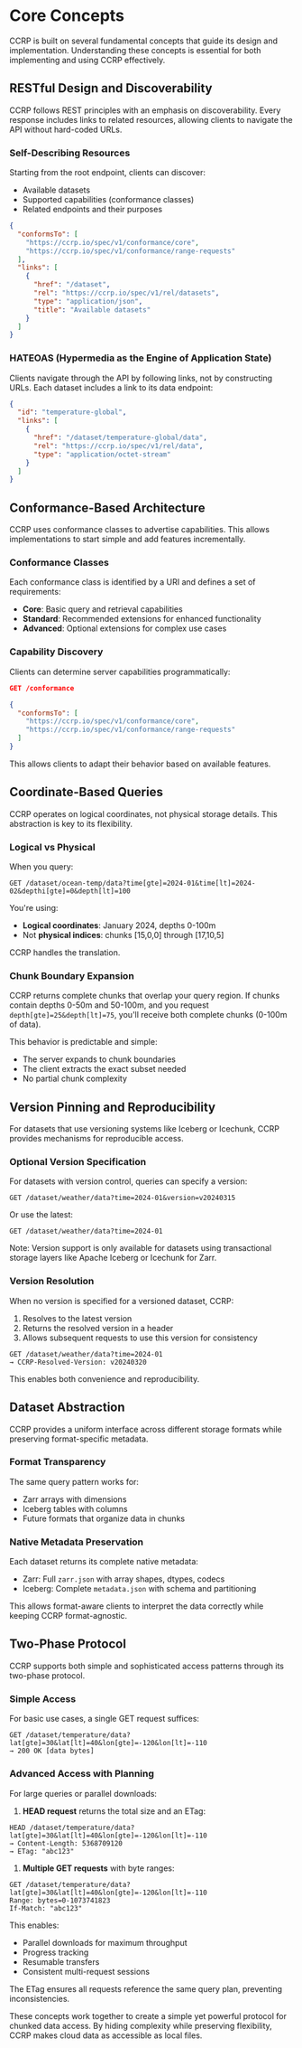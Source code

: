 # Core Concepts

CCRP is built on several fundamental concepts that guide its design and
implementation. Understanding these concepts is essential for both implementing
and using CCRP effectively.

## RESTful Design and Discoverability

CCRP follows REST principles with an emphasis on discoverability. Every
response includes links to related resources, allowing clients to navigate the
API without hard-coded URLs.

### Self-Describing Resources

Starting from the root endpoint, clients can discover:

- Available datasets
- Supported capabilities (conformance classes)
- Related endpoints and their purposes

```json
{
  "conformsTo": [
    "https://ccrp.io/spec/v1/conformance/core",
    "https://ccrp.io/spec/v1/conformance/range-requests"
  ],
  "links": [
    {
      "href": "/dataset",
      "rel": "https://ccrp.io/spec/v1/rel/datasets",
      "type": "application/json",
      "title": "Available datasets"
    }
  ]
}
```

### HATEOAS (Hypermedia as the Engine of Application State)

Clients navigate through the API by following links, not by constructing URLs.
Each dataset includes a link to its data endpoint:

```json
{
  "id": "temperature-global",
  "links": [
    {
      "href": "/dataset/temperature-global/data",
      "rel": "https://ccrp.io/spec/v1/rel/data",
      "type": "application/octet-stream"
    }
  ]
}
```

## Conformance-Based Architecture

CCRP uses conformance classes to advertise capabilities. This allows
implementations to start simple and add features incrementally.

### Conformance Classes

Each conformance class is identified by a URI and defines a set of requirements:

- **Core**: Basic query and retrieval capabilities
- **Standard**: Recommended extensions for enhanced functionality
- **Advanced**: Optional extensions for complex use cases

### Capability Discovery

Clients can determine server capabilities programmatically:

```json
GET /conformance

{
  "conformsTo": [
    "https://ccrp.io/spec/v1/conformance/core",
    "https://ccrp.io/spec/v1/conformance/range-requests"
  ]
}
```

This allows clients to adapt their behavior based on available features.

## Coordinate-Based Queries

CCRP operates on logical coordinates, not physical storage details. This
abstraction is key to its flexibility.

### Logical vs Physical

When you query:

```
GET /dataset/ocean-temp/data?time[gte]=2024-01&time[lt]=2024-02&depthi[gte]=0&depth[lt]=100
```

You're using:

- **Logical coordinates**: January 2024, depths 0-100m
- Not **physical indices**: chunks [15,0,0] through [17,10,5]

CCRP handles the translation.

### Chunk Boundary Expansion

CCRP returns complete chunks that overlap your query region. If chunks contain
depths 0-50m and 50-100m, and you request `depth[gte]=25&depth[lt]=75`, you'll
receive both complete chunks (0-100m of data).

This behavior is predictable and simple:

- The server expands to chunk boundaries
- The client extracts the exact subset needed
- No partial chunk complexity

## Version Pinning and Reproducibility

For datasets that use versioning systems like Iceberg or Icechunk, CCRP
provides mechanisms for reproducible access.

### Optional Version Specification

For datasets with version control, queries can specify a version:

```
GET /dataset/weather/data?time=2024-01&version=v20240315
```

Or use the latest:

```
GET /dataset/weather/data?time=2024-01
```

Note: Version support is only available for datasets using transactional
storage layers like Apache Iceberg or Icechunk for Zarr.

### Version Resolution

When no version is specified for a versioned dataset, CCRP:

1. Resolves to the latest version
2. Returns the resolved version in a header
3. Allows subsequent requests to use this version for consistency

```
GET /dataset/weather/data?time=2024-01
→ CCRP-Resolved-Version: v20240320
```

This enables both convenience and reproducibility.

## Dataset Abstraction

CCRP provides a uniform interface across different storage formats while
preserving format-specific metadata.

### Format Transparency

The same query pattern works for:

- Zarr arrays with dimensions
- Iceberg tables with columns
- Future formats that organize data in chunks

### Native Metadata Preservation

Each dataset returns its complete native metadata:

- Zarr: Full `zarr.json` with array shapes, dtypes, codecs
- Iceberg: Complete `metadata.json` with schema and partitioning

This allows format-aware clients to interpret the data correctly while keeping
CCRP format-agnostic.

## Two-Phase Protocol

CCRP supports both simple and sophisticated access patterns through its
two-phase protocol.

### Simple Access

For basic use cases, a single GET request suffices:

```
GET /dataset/temperature/data?lat[gte]=30&lat[lt]=40&lon[gte]=-120&lon[lt]=-110
→ 200 OK [data bytes]
```

### Advanced Access with Planning

For large queries or parallel downloads:

1. **HEAD request** returns the total size and an ETag:

```
HEAD /dataset/temperature/data?lat[gte]=30&lat[lt]=40&lon[gte]=-120&lon[lt]=-110
→ Content-Length: 5368709120
→ ETag: "abc123"
```

1. **Multiple GET requests** with byte ranges:

```
GET /dataset/temperature/data?lat[gte]=30&lat[lt]=40&lon[gte]=-120&lon[lt]=-110
Range: bytes=0-1073741823
If-Match: "abc123"
```

This enables:

- Parallel downloads for maximum throughput
- Progress tracking
- Resumable transfers
- Consistent multi-request sessions

The ETag ensures all requests reference the same query plan, preventing
inconsistencies.

These concepts work together to create a simple yet powerful protocol for
chunked data access. By hiding complexity while preserving flexibility, CCRP
makes cloud data as accessible as local files.
